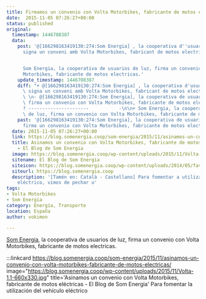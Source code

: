 ```yaml
---
title: Firmamos un convenio con Volta Motorbikes, fabricante de motos eléctricas
date:  2015-11-05 07:26:27+00:00
status: published
original:
  timestamp: 1446708387
  data:
    post: '@[166298163419130:274:Som Energia] , la cooperativa d''usuaris de llum,
      signa un conveni amb Volta Motorbikes, fabricant de motos electriques.


      Som Energia, la cooperativa de usuarios de luz, firma un convenio con Volta
      Motorbikes, fabricante de motos electricas.'
    update_timestamp: 1446708387
    diff: "+ @[166298163419130:274:Som Energia] , la cooperativa d'usuaris de llum,\
      \ signa un conveni amb Volta Motorbikes, fabricant de motos electriques.\n+\
      \ \n- @[166298163419130:274:Som Energia], la cooperativa de usuarios de luz,\
      \ firma un convenio con Volta Motorbikes, fabricante de motos electricas.\n\
      ? ----------------------           -\n\n+ Som Energia, la cooperativa de usuarios\
      \ de luz, firma un convenio con Volta Motorbikes, fabricante de motos electricas."
    past: '@[166298163419130:274:Som Energia], la cooperativa de usuarios de luz,
      firma un convenio con Volta Motorbikes, fabricante de motos electricas.'
  date: 2015-11-05 07:26:27+00:00
  link: https://blog.somenergia.coop/som-energia/2015/11/asinamos-un-convenio-con-volta-motorbikes-fabricante-de-motos-electricas/
  title: Asinamos un convenio con Volta Motorbikes, fabricante de motos eléctricas
    - El Blog de Som Energia
  image: https://blog.somenergia.coop/wp-content/uploads/2015/11/Volta-1.1-660x330.jpg
  sitename: El Blog de Som Energia
  siteicon: https://blog.somenergia.coop/wp-content/uploads/2014/05/favicon.png
  siteurl: https://blog.somenergia.coop
  description: '[Tamén en: Català - Castellano] Para fomentar a utilización do vehículo
    eléctrico, vimos de pechar u'
tags:
- Volta Motorbikes
- Som Energia
category: Energía, Transporte
location: España
author: vokimon

---
```

[Som Energia](https://somenergia.coop), la cooperativa de usuarios de luz, firma un convenio con Volta Motorbikes, fabricante de motos electricas.

:::linkcard https://blog.somenergia.coop/som-energia/2015/11/asinamos-un-convenio-con-volta-motorbikes-fabricante-de-motos-electricas/ image="https://blog.somenergia.coop/wp-content/uploads/2015/11/Volta-1.1-660x330.jpg" title='Asinamos un convenio con Volta Motorbikes, fabricante de motos eléctricas - El Blog de Som Energia'
    Para fomentar la utilización del vehículo eléctrico

